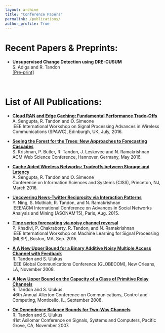 ```yaml
---
layout: archive
title: "Conference Papers"
permalink: /publications/
author_profile: True
---
```


Recent Papers & Preprints:
============================
* <b>Unsupervised Change Detection using DRE-CUSUM</b>
<br>S. Adiga and R. Tandon 
<br> <a href="https://arxiv.org/pdf/2201.11678.pdf">[Pre-print]</a>
<br> 



List of All Publications:
==========================
* <b> <a href="https://ieeexplore.ieee.org/stamp/stamp.jsp?arnumber=7536885"> Cloud RAN and Edge Caching: Fundamental Performance Trade-Offs </a> </b> 
<br>A. Sengupta, R. Tandon and O. Simeone
<br>IEEE International Workshop on Signal Processing Advances in Wireless Communications (SPAWC), Edinburgh, UK, July, 2016.


* <b> <a href="https://dl.acm.org/doi/pdf/10.1145/2908131.2908155"> Seeing the Forest for the Trees: New Approaches to Forecasting Cascades </a> </b> 
<br>S. Krishnan, P. Butler, R. Tandon, J. Leskovec and N. Ramakrishnan
<br>ACM Web Science Conference, Hannover, Germany, May 2016.


* <b> <a href="https://ieeexplore.ieee.org/stamp/stamp.jsp?tp=&arnumber=7460522"> Cache Aided Wireless Networks: Tradeoffs between Storage and Latency </a> </b> 
<br>A. Sengupta, R. Tandon and O. Simeone
<br>Conference on Information Sciences and Systems (CISS), Princeton, NJ, March 2016.

* <b> <a href="https://ieeexplore.ieee.org/stamp/stamp.jsp?tp=&arnumber=7403515"> Uncovering News-Twitter Reciprocity via Interaction Patterns </a> </b>
<br>Y. Ning, S. Muthiah, R. Tandon, and N. Ramakrishnan
<br>IEEE/ACM International Conference on Advances in Social Networks Analysis and Mining (ASONAM’15), Paris, Aug. 2015.

* <b> <a href="https://prithwi.github.io/resources/papers/pejman_mlsp15_noisychannel.pdf"> Time series forecasting via noisy channel reversal </a> </b>
<br>P. Khadivi, P. Chakraborty, R. Tandon, and N. Ramakrishnan
<br>IEEE International Workshop on Machine Learning for Signal Processing (MLSP), Boston, MA, Sep. 2015.

* <b> <a href="https://ieeexplore.ieee.org/stamp/stamp.jsp?tp=&arnumber=4697962"> A A New Upper Bound for a Binary Additive Noisy Multiple Access Channel with Feedback </a> </b>
<br>R. Tandon and S. Ulukus
<br>IEEE Global Communications Conference (GLOBECOM), New Orleans, LA, November 2008.

* <b> <a href="https://ieeexplore.ieee.org/stamp/stamp.jsp?tp=&arnumber=4797748"> A New Upper Bound on the Capacity of a Class of Primitive Relay Channels </a> </b>
<br>R. Tandon and S. Ulukus
<br>46th Annual Allerton Conference on Communications, Control and Computing, Monticello, IL, September 2008.

* <b> <a href="https://ieeexplore.ieee.org/stamp/stamp.jsp?tp=&arnumber=4487342"> On Dependence Balance Bounds for Two-Way Channels </a> </b>
<br>R. Tandon and S. Ulukus
<br>41st Asilomar Conference on Signals, Systems and Computers, Pacific Grove, CA, November 2007.



